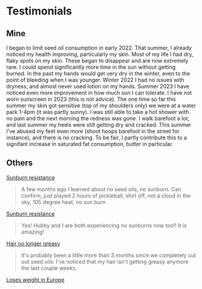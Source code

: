 # Testimonials

## Mine

I began to limit seed oil consumption in early 2022. That summer, I already noticed my health improving, particularly my skin. Most of my life I had dry, flaky spots on my skin. These began to disappear and are now extremely rare. I could spend significantly more time in the sun without getting burned. In the past my hands would get very dry in the winter, even to the point of bleeding when I was younger. Winter 2022 I had no issues with dryness, and almost never used lotion on my hands. Summer 2023 I have noticed even more improvement in how much sun I can tolerate. I have not worn sunscreen in 2023 (this is not advice). The one time so far this summer my skin got sensitive (top of my shoulders only) we were at a water park 1-4pm (it was partly sunny). I was still able to take a hot shower with no pain and the next morning the redness was gone. I walk barefoot a lot, and last summer my heels were still getting dry and cracked. This summer I've abused my feet even more (shoot hoops barefoot in the street for instance), and there is no cracking. To be fair, I partly contribute this to a signifant increase in saturated fat consumption, butter in particular.

## Others

[Sunburn resistance](https://twitter.com/SeedOilDsrspctr/status/1670178296984739843)

> A few months ago I learned about no seed oils, no sunburn. Can confirm, just played 2 hours of pickleball, shirt off, not a cloud in the sky, 105 degree heat, no sun burn

[Sunburn resistance](https://twitter.com/whitemagicmaker/status/1677140755779932162)

> Yes! Hubby and I are both experiencing no sunburns now too!! It is amazing!

[Hair no longer greasy](https://twitter.com/whitemagicmaker/status/1676978737089331201)

> It's probably been a little more than 3 months since we completely cut out seed oils. I've noticed that my hair isn't getting greasy anymore the last couple weeks.

[Loses weight in Europe](https://twitter.com/seedoildsrspctr/status/1658987790439272449)
